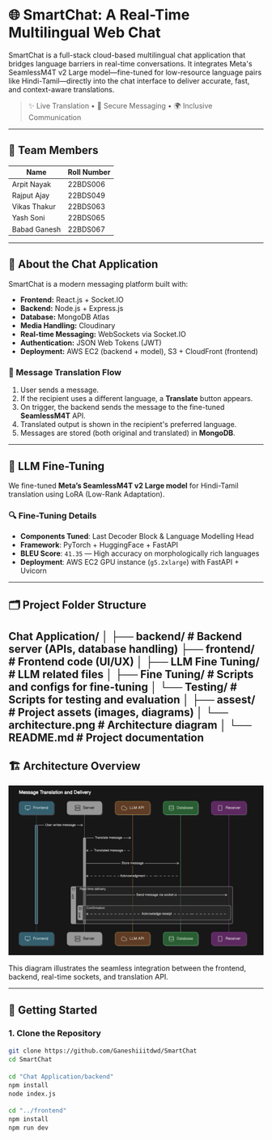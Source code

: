 # 🌐 SmartChat: A Real-Time Multilingual Web Chat

SmartChat is a full-stack cloud-based multilingual chat application that bridges language barriers in real-time conversations. It integrates Meta's SeamlessM4T v2 Large model—fine-tuned for low-resource language pairs like Hindi-Tamil—directly into the chat interface to deliver accurate, fast, and context-aware translations.

> ✨ Live Translation • 🔐 Secure Messaging • 🌍 Inclusive Communication

---

## 👥 Team Members

| Name             | Roll Number  |
|------------------|--------------|
| Arpit Nayak      | 22BDS006     |
| Rajput Ajay      | 22BDS049     |
| Vikas Thakur     | 22BDS063     |
| Yash Soni        | 22BDS065     |
| Babad Ganesh     | 22BDS067     |

---

## 💬 About the Chat Application

SmartChat is a modern messaging platform built with:

- **Frontend:** React.js + Socket.IO
- **Backend:** Node.js + Express.js
- **Database:** MongoDB Atlas
- **Media Handling:** Cloudinary
- **Real-time Messaging:** WebSockets via Socket.IO
- **Authentication:** JSON Web Tokens (JWT)
- **Deployment:** AWS EC2 (backend + model), S3 + CloudFront (frontend)

### 🔄 Message Translation Flow

1. User sends a message.
2. If the recipient uses a different language, a **Translate** button appears.
3. On trigger, the backend sends the message to the fine-tuned **SeamlessM4T** API.
4. Translated output is shown in the recipient's preferred language.
5. Messages are stored (both original and translated) in **MongoDB**.

---

## 🧠 LLM Fine-Tuning

We fine-tuned **Meta’s SeamlessM4T v2 Large model** for Hindi-Tamil translation using LoRA (Low-Rank Adaptation).

### 🔍 Fine-Tuning Details

- **Components Tuned**: Last Decoder Block & Language Modelling Head
- **Framework**: PyTorch + HuggingFace + FastAPI
- **BLEU Score**: `41.35` — High accuracy on morphologically rich languages
- **Deployment**: AWS EC2 GPU instance (`g5.2xlarge`) with FastAPI + Uvicorn

---

## 🗂️ Project Folder Structure
Chat Application/ │ ├── backend/ # Backend server (APIs, database handling) ├── frontend/ # Frontend code (UI/UX) │ ├── LLM Fine Tuning/ # LLM related files │ ├── Fine Tuning/ # Scripts and configs for fine-tuning │ └── Testing/ # Scripts for testing and evaluation │ ├── assest/ # Project assets (images, diagrams) │ └── architecture.png # Architecture diagram │ └── README.md # Project documentation
---

## 🏗️ Architecture Overview

![System Architecture](assest/architecture.png)

This diagram illustrates the seamless integration between the frontend, backend, real-time sockets, and translation API.

---

## 🚀 Getting Started

### 1. Clone the Repository

```bash
git clone https://github.com/Ganeshiiitdwd/SmartChat
cd SmartChat

cd "Chat Application/backend"
npm install
node index.js

cd "../frontend"
npm install
npm run dev


